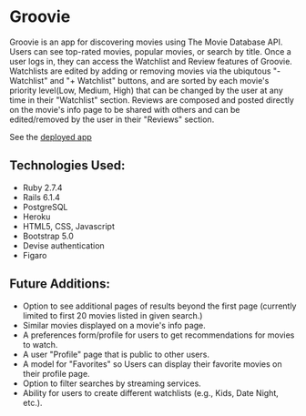 # Groovie

Groovie is an app for discovering movies using The Movie Database API. Users can see top-rated movies, popular movies, or search by title. Once a user logs in, they can  access the Watchlist and Review features of Groovie. Watchlists are edited by adding or removing movies via the ubiqutous "- Watchlist" and "+ Watchlist" buttons, and are sorted by each movie's priority level(Low, Medium, High) that can be changed by the user at any time in their "Watchlist" section. Reviews are composed and posted directly on the movie's info page to be shared with others and can be edited/removed by the user in their "Reviews" section.

See the [deployed app](https://evening-peak-95794.herokuapp.com)

## Technologies Used:
- Ruby 2.7.4
- Rails 6.1.4
- PostgreSQL
- Heroku
- HTML5, CSS, Javascript
- Bootstrap 5.0
- Devise authentication
- Figaro

## Future Additions:
- Option to see additional pages of results beyond the first page (currently limited to first 20 movies listed in given search.)
- Similar movies displayed on a movie's info page.
- A preferences form/profile for users to get recommendations for movies to watch.
- A user "Profile" page that is public to other users.
- A model for "Favorites" so Users can display their favorite movies on their profile page.
- Option to filter searches by streaming services.
- Ability for users to create different watchlists (e.g., Kids, Date Night, etc.).
